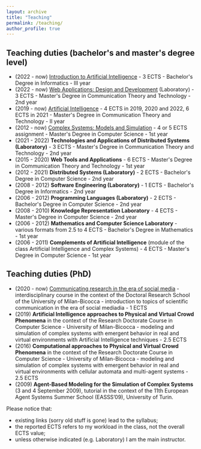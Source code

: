 ```yaml
---
layout: archive
title: "Teaching"
permalink: /teaching/
author_profile: true
---
```


## Teaching duties (bachelor's and master's degree level)
- (2022 - now) [Introduction to Artificial Intelligence](https://elearning.unimib.it/course/info.php?id=49465#en) - 3 ECTS - Bachelor's Degree in Informatics - III year
- (2022 - now) [Web Applications: Design and Development](https://elearning.unimib.it/course/info.php?id=51512#en) (Laboratory) - 3 ECTS - Master's Degree in Communication Theory and Technology - 2nd year
- (2019 - now) [Artificial Intelligence](https://elearning.unimib.it/course/info.php?id=51520#en) - 4 ECTS in 2019, 2020 and 2022, 6 ECTS in 2021 - Master's Degree in Communication Theory and Technology - II year
- (2012 - now) [Complex Systems: Models and Simulation](https://elearning.unimib.it/course/info.php?id=51465#en) - 4 or 5 ECTS assignment - Master's Degree in Computer Science - 1st year
- (2021 - 2022) __Technologies and Applications of Distributed Systems (Laboratory)__ - 3 ECTS - Master's Degree in Communication Theory and Technology - 2nd year
- (2015 - 2020) __Web Tools and Applications__ - 6 ECTS - Master's Degree in Communication Theory and Technology - 1st year
- (2012 - 2021) __Distributed Systems (Laboratory)__ - 2 ECTS - Bachelor's Degree in Computer Science - 2nd year
- (2008 - 2012) __Software Engineering (Laboratory)__ - 1 ECTS - Bachelor's Degree in Informatics - 2nd year
- (2006 - 2012) __Programming Languages (Laboratory)__ - 2 ECTS - Bachelor's Degree in Computer Science - 2nd year
- (2008 - 2010) __Knowledge Representation Laboratory__ - 4 ECTS - Master's Degree in Computer Science - 2nd year
- (2006 - 2012) __Mathematics and Computer Science Laboratory__ - various formats from 2.5 to 4 ECTS - Bachelor's Degree in Mathematics - 1st year
- (2006 - 2011) __Complements of Artificial Intelligence__ (module of the class Artificial Intelligence and Complex Systems) - 4 ECTS - Master's Degree in Computer Science - 1st year

## Teaching duties (PhD)
- (2020 - now) [Communicating research in the era of social media](https://elearning.unimib.it/course/info.php?id=52835#en) - interdisciplinary course in the context of the Doctoral Research School of the University of Milan-Bicocca - introduction to topics of scientific communication in the era of social mediadia - 1 ECTS
- (2019) __Artificial Intelligence approaches to Physical and Virtual Crowd Phenomena__ in the context of the Research Doctorate Course in Computer Science - University of Milan-Bicocca - modeling and simulation of complex systems with emergent behavior in real and virtual environments with Artificial Intelligence techniques - 2.5 ECTS
- (2016) __Computational approaches to Physical and Virtual Crowd Phenomena__ in the context of the Research Doctorate Course in Computer Science - University of Milan-Bicocca - modeling and simulation of complex systems with emergent behavior in real and virtual environments with cellular automata and multi-agent systems - 2.5 ECTS
- (2009) __Agent-Based Modeling for the Simulation of Complex Systems__ (3 and 4 September 2009), tutorial in the context of the 11th European Agent Systems Summer School (EASSS’09), University of Turin.

Please notice that:
- existing links (sorry old stuff is gone) lead to the syllabus;
- the reported ECTS refers to my workload in the class, not the overall ECTS value;
- unless otherwise indicated (e.g. Laboratory) I am the main instructor.